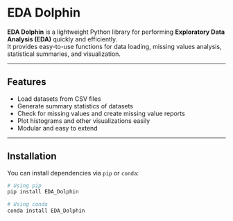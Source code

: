 # EDA Dolphin

**EDA Dolphin** is a lightweight Python library for performing **Exploratory Data Analysis (EDA)** quickly and efficiently.  
It provides easy-to-use functions for data loading, missing values analysis, statistical summaries, and visualization.

---

## Features

- Load datasets from CSV files
- Generate summary statistics of datasets
- Check for missing values and create missing value reports
- Plot histograms and other visualizations easily
- Modular and easy to extend

---

## Installation

You can install dependencies via `pip` or `conda`:

```bash
# Using pip
pip install EDA_Dolphin

# Using conda
conda install EDA_Dolphin